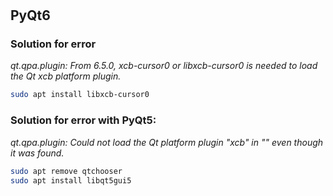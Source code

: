 #

## PyQt6

### Solution for error

*qt.qpa.plugin: From 6.5.0, xcb-cursor0 or libxcb-cursor0 is needed to load the Qt xcb platform plugin.*

```bash
sudo apt install libxcb-cursor0
```

### Solution for error with PyQt5:

*qt.qpa.plugin: Could not load the Qt platform plugin "xcb" in "" even though it was found.*

```bash
sudo apt remove qtchooser
sudo apt install libqt5gui5
```

###

